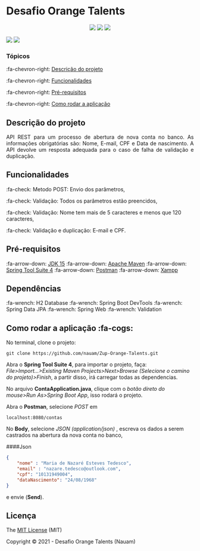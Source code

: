 # Desafio Orange Talents

<p align="center">
  <img src="https://img.shields.io/static/v1?label=java&message=15&color=blue&style=for-the-badge&logo=java"/> <img src="https://img.shields.io/static/v1?label=maven&message=4.0.0&color=red&style=for-the-badge&logo=apache"/> <img src="http://img.shields.io/static/v1?label=spring-boot&message=2.4.1&color=red&style=for-the-badge&logo=spring"/>

<img src="http://img.shields.io/static/v1?label=STATUS&message=CONCLUIDO&color=green&style=for-the-badge"/> <img src="http://img.shields.io/static/v1?label=License&message=MIT&color=green&style=for-the-badge"/>
</p>

### Tópicos 

:fa-chevron-right: [Descrição do projeto](#descrição-do-projeto)

:fa-chevron-right: [Funcionalidades](#funcionalidades)

:fa-chevron-right: [Pré-requisitos](#pré-requisitos)

:fa-chevron-right: [Como rodar a aplicação](#como-rodar-a-aplicação-arrow_forward)

## Descrição do projeto 

<p align="justify">
   API REST para um processo de abertura de nova conta no banco. As informações obrigatórias são: Nome, E-mail, CPF e Data de nascimento. A API devolve um resposta adequada para o caso de falha de validação e duplicação.
</p>

## Funcionalidades

:fa-check: Metodo POST: Envio dos parâmetros,

:fa-check: Validação: Todos os parâmetros estão preencidos,

:fa-check: Validação: Nome tem mais de 5 caracteres e menos que 120 caracteres,

:fa-check: Validação e duplicação: E-mail e CPF.

## Pré-requisitos
:fa-arrow-down: [JDK 15](https://www.oracle.com/br/java/technologies/javase-downloads.html)
:fa-arrow-down: [Apache Maven](https://maven.apache.org/download.cgi)
:fa-arrow-down: [Spring Tool Suite 4](https://spring.io/tools)
:fa-arrow-down: [Postman](https://www.postman.com/downloads/)
:fa-arrow-down: [Xampp](https://www.apachefriends.org/pt_br/index.html)

## Dependências
:fa-wrench: H2 Database
:fa-wrench: Spring Boot DevTools 
:fa-wrench: Spring Data JPA
:fa-wrench: Spring Web
:fa-wrench: Validation

## Como rodar a aplicação :fa-cogs:

No terminal, clone o projeto:
```
git clone https://github.com/nauam/Zup-Orange-Talents.git
```
Abra o **Spring Tool Suite 4**, para importar o projeto, faça: *File>Import...>Existing Maven Projects>Next>Browse *(Selecione o camino do projeto)*>Finish*, a partir disso, irá carregar todas as dependencias.

No arquivo **ContaApplication.java**, clique com o *botão direto do mouse>Run As>Spring Boot App*, isso rodará o projeto.

Abra o **Postman**, selecione *POST* em 

	localhost:8080/contas

No **Body**, selecione *JSON (application/json)* , escreva os dados a serem castrados na abertura da nova conta no banco,

####Json

```json
{
	"nome" : "Maria de Nazaré Esteves Tedesco",
	"email" : "nazare.tedesco@outlook.com",
	"cpf": "10131949004",
	"dataNascimento": "24/08/1968"
}
```
 e envie (**Send**).

## Licença 

The [MIT License]() (MIT)

Copyright &copy;  2021 - Desafio Orange Talents (Nauam)
